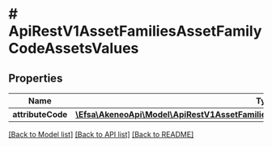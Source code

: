 # # ApiRestV1AssetFamiliesAssetFamilyCodeAssetsValues

## Properties

Name | Type | Description | Notes
------------ | ------------- | ------------- | -------------
**attributeCode** | [**\Efsa\AkeneoApi\Model\ApiRestV1AssetFamiliesAssetFamilyCodeAssetsValuesAttributeCode[]**](ApiRestV1AssetFamiliesAssetFamilyCodeAssetsValuesAttributeCode.md) |  | [optional]

[[Back to Model list]](../../README.md#models) [[Back to API list]](../../README.md#endpoints) [[Back to README]](../../README.md)
